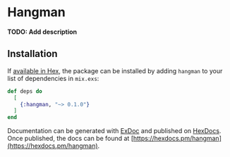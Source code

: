 # Hangman

**TODO: Add description**

## Installation

If [available in Hex](https://hex.pm/docs/publish), the package can be installed
by adding `hangman` to your list of dependencies in `mix.exs`:

```elixir
def deps do
  [
    {:hangman, "~> 0.1.0"}
  ]
end
```

Documentation can be generated with [ExDoc](https://github.com/elixir-lang/ex_doc)
and published on [HexDocs](https://hexdocs.pm). Once published, the docs can
be found at [https://hexdocs.pm/hangman](https://hexdocs.pm/hangman).

